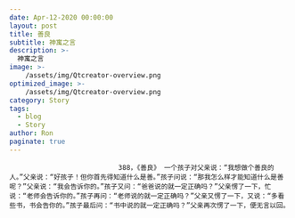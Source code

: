 ```yaml
---
date: Apr-12-2020 00:00:00
layout: post
title: 善良
subtitle: 神寓之言
description: >-
  神寓之言
image: >-
    /assets/img/Qtcreator-overview.png
optimized_image: >-
    /assets/img/Qtcreator-overview.png
category: Story
tags:
  - blog
  - Story
author: Ron
paginate: true
---
```


							　　388，《善良》 一个孩子对父亲说：“我想做个善良的人。”父亲说：“好孩子！但你首先得知道什么是善。”孩子问说：“那我怎么样才能知道什么是善呢？”父亲说：“我会告诉你的。”孩子又问：“爸爸说的就一定正确吗？”父亲愣了一下，忙说：“老师会告诉你的。”孩子再问：“老师说的就一定正确吗？”父亲又愣了一下，又说：“多看些书，书会告你的。”孩子最后问：“书中说的就一定正确吗？”父亲再次愣了一下，便无言以回。
							
							
						